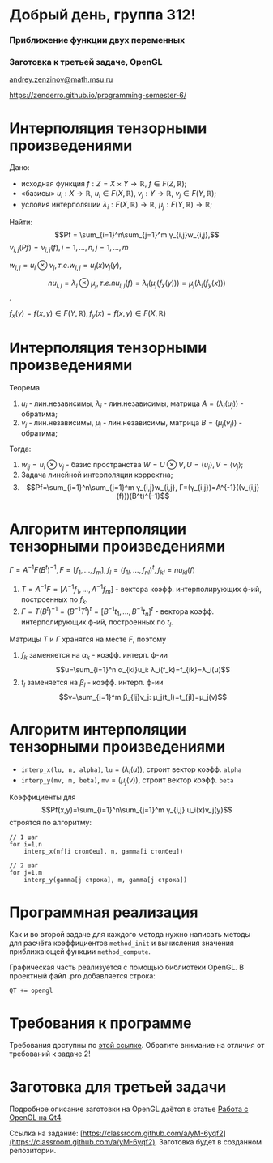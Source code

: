 # Добрый день, группа 312!

### Приближение функции двух переменных
### Заготовка к третьей задаче, OpenGL

andrey.zenzinov@math.msu.ru  

https://zenderro.github.io/programming-semester-6/

<style>
div.left-column {
  width: 44%;
  float: left;
}
div.right-column {
  width: 44%;
  float: right;
}
div.small {
  font-size: 0.8em;
}
div.fullwidth img {
  width: 100% !important;
}
</style>


# Интерполяция тензорными произведениями

Дано:

- исходная функция $f: Z = X × Y → ℝ$, $f∈F(Z,ℝ)$;
- «базисы» $u_i: X → ℝ$, $u_i∈F(X,ℝ)$, $v_j: Y → ℝ$, $v_j∈F(Y,ℝ)$;
- условия интерполяции $λ_i:F(X,ℝ)→ℝ$, $μ_j:F(Y,ℝ)→ℝ$;

Найти: $$Pf = \sum_{i=1}^n\sum_{j=1}^m γ_{i,j}w_{i,j},$$ 
$ν_{i,j}(Pf)=ν_{i,j}(f), i=1,\dots,n, j=1,\dots,m$

$w_{i,j}=u_i⊗v_j, т.е. w_{i,j}=u_i(x)v_j(y)$,

$$nu_{i,j}=λ_i⊗μ_j, т.е. nu_{i,j}(f) = λ_i(μ_j(f_x(y))) = μ_j(λ_i(f_y(x)))$$,

$f_x(y) = f(x,y)∈F(Y,ℝ), f_y(x)=f(x,y)∈F(X,ℝ)$

# Интерполяция тензорными произведениями

Теорема

1. $u_i$ - лин.независимы, $λ_i$ - лин.независимы, матрица $A=(λ_i(u_j))$ - обратима;
2. $v_j$ - лин.независимы, $μ_j$ - лин.независимы, матрица $B=(μ_j(v_i))$ - обратима;

Тогда:

1. $w_{ij}=u_i⊗v_j$ - базис пространства $W=U⊗V, U=⟨u_i⟩, V=⟨v_j⟩$;
2. Задача линейной интерполяции корректна;
3. $$Pf=\sum_{i=1}^n\sum_{j=1}^m γ_{i,j}w_{i,j}, Γ=(γ_{i,j})=A^{-1}((ν_{i,j}(f)))(B^t)^{-1}$$

# Алгоритм интерполяции тензорными произведениями

$Г=A^{-1}F(B^t)^{-1}, F=[f_1,\dots,f_m], f_l=(f_{1l},\dots,f_{nl})^t, f_{kl}=nu_{kl}(f)$

1. $T=A^{-1}F=[A^{-1}f_1,\dots,A^{-1}f_m]$ - вектора коэфф. интерполирующих ф-ий, построенных по $f_k$.
2. $Г=T(B^t)^{-1} = (B^{-1}T^t)^t = [B^{-1}t_1,\dots,B^{-1}t_n]^t$ - вектора коэфф. интерполирующих ф-ий, построенных по $t_l$.

Матрицы $T$ и $Г$ хранятся на месте $F$, поэтому

1. $f_k$ заменяется на $α_k$ - коэфф. интерп. ф-ии $$u=\sum_{i=1}^n α_{ki}u_i: λ_i(f_k)=f_{ik}=λ_i(u)$$
2. $t_l$ заменяется на $β_l$ - коэфф. интерп. ф-ии $$v=\sum_{j=1}^m β_{lj}v_j: μ_j(t_l)=t_{jl}=μ_j(v)$$

# Алгоритм интерполяции тензорными произведениями

- `interp_x(lu, n, alpha)`, `lu`$=(λ_i(u))$, строит вектор коэфф. `alpha`
- `interp_y(mv, m, beta)`, `mv`$=(μ_j(v))$, строит вектор коэфф. `beta`

Коэффициенты для $$Pf(x,y)=\sum_{i=1}^n\sum_{j=1}^m γ_{i,j} u_i(x)v_j(y)$$ строятся по алгоритму:

```
// 1 шаг
for i=1,n
    interp_x(nf[i столбец], n, gamma[i столбец])
```

```
// 2 шаг
for j=1,m
    interp_y(gamma[j строка], m, gamma[j строка])
```

# Программная реализация

Как и во второй задаче для каждого метода нужно написать методы для расчёта коэффициентов `method_init` и вычисления значения приближающей функции `method_compute`.

Графическая часть реализуется с помощью библиотеки OpenGL. В проектный файл .pro добавляется строка:

```
QT += opengl
```


# Требования к программе

Требования доступны по [этой ссылке](require-graph-2D.pdf). Обратите внимание на отличия от требований к задаче 2!

# Заготовка для третьей задачи

Подробное описание заготовки на OpenGL даётся в статье [Работа с OpenGL на Qt4](http://www.wiki.crossplatform.ru/index.php/Работа_с_OpenGL_на_Qt_4_(часть_1)).

Ссылка на задание: [https://classroom.github.com/a/yM-6yqf2](https://classroom.github.com/a/yM-6yqf2). Заготовка будет в созданном репозитории.